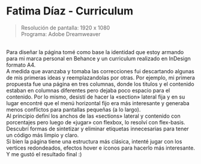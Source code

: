 # Fatima Díaz - Curriculum
> Resolución de pantalla: 1920 x 1080
> <br/>
> Programa: Adobe Dreamweaver
<br/>
Para diseñar la página tomé como base la identidad que estoy armando para mi marca personal en Behance y un curriculum realizado en InDesign formato A4.
<br/>
A medida que avanzaba y tomaba las correcciones fui descartando algunas de mis primeras ideas y reemplazandolas por otras. Por ejemplo, mi primera propuesta fue una página en tres columnas, donde los titulos y el contenido estaban en columnas diferentes pero dejaba poco espacio para el contenido. Por lo mismo, desistí de hacer la «section» lateral fija y en su lugar encontré que el menú horizontal fijo era más interesante y generaba menos conflictos para pantallas pequeñas (a lo largo).
<br/>
Al principio definí los anchos de las «sections» lateral y contenido con porcentajes pero luego de «jugar» con flexbox, lo resolví con flex-basis.
<br/>
Descubrí formas de sintetizar y eliminar etiquetas innecesarias para tener un código más limpio y claro. 
<br/>
Si bien la página tiene una estructura más clásica, intenté jugar con los vertices redondeados, efectos hover e íconos para hacerlo más interesante. Y me gustó el resultado final :)
